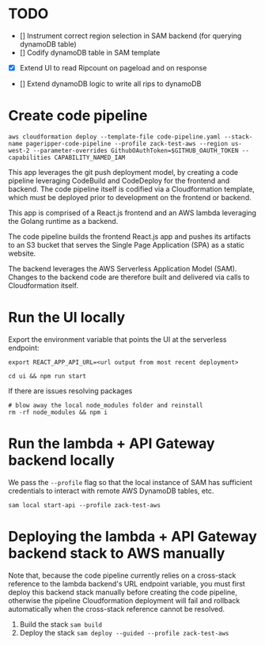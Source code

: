 # TODO

- [] Instrument correct region selection in SAM backend (for querying dynamoDB table)
- [] Codify dynamoDB table in SAM template
- [x] Extend UI to read Ripcount on pageload and on response
- [] Extend dynamoDB logic to write all rips to dynamoDB

# Create code pipeline

```
aws cloudformation deploy --template-file code-pipeline.yaml --stack-name pageripper-code-pipeline --profile zack-test-aws --region us-west-2 --parameter-overrides GithubOAuthToken=$GITHUB_OAUTH_TOKEN --capabilities CAPABILITY_NAMED_IAM
```

This app leverages the git push deployment model, by creating a code pipeline leveraging CodeBuild and CodeDeploy for the frontend and backend. The code pipeline itself is codified via a Cloudformation template, which must be deployed prior to development on the frontend or backend.

This app is comprised of a React.js frontend and an AWS lambda leveraging the Golang runtime as a backend.

The code pipeline builds the frontend React.js app and pushes its artifacts to an S3 bucket that serves the Single Page Application (SPA) as a static website.

The backend leverages the AWS Serverless Application Model (SAM). Changes to the backend code are therefore built and delivered via calls to Cloudformation itself.

# Run the UI locally

Export the environment variable that points the UI at the serverless endpoint:

`export REACT_APP_API_URL=<url output from most recent deployment>`

```
cd ui && npm run start
```

If there are issues resolving packages

```
# blow away the local node_modules folder and reinstall
rm -rf node_modules && npm i
```

# Run the lambda + API Gateway backend locally

We pass the `--profile` flag so that the local instance of SAM has sufficient credentials to interact with remote AWS DynamoDB tables, etc.

```
sam local start-api --profile zack-test-aws
```

# Deploying the lambda + API Gateway backend stack to AWS manually

Note that, because the code pipeline currently relies on a cross-stack reference to the lambda backend's URL endpoint variable, you must first deploy this backend stack manually before creating the code pipeline, otherwise the pipeline Cloudformation deployment will fail and rollback automatically when the cross-stack reference cannot be resolved.

1. Build the stack `sam build`
2. Deploy the stack `sam deploy --guided --profile zack-test-aws`

